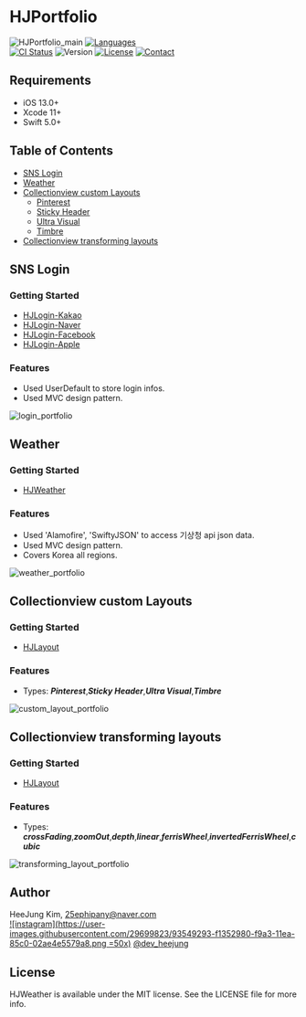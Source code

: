 # HJPortfolio

![HJPortfolio_main](https://user-images.githubusercontent.com/29699823/93548755-db733480-f9a2-11ea-91fb-4650038be9da.png)
[![Languages](https://img.shields.io/badge/language-swift%205.0%20-FF69B4.svg?style=plastic)](#) <br/> 
[![CI Status](https://img.shields.io/travis/HJKim95/HJPortfolio.svg?style=flat)](https://travis-ci.org/HJKim95/HJPortfolio)
![Version](https://img.shields.io/github/v/tag/HJKim95/HJPortfolio?color=red&label=version)
[![License](https://img.shields.io/badge/License-MIT-yellow.svg)](https://github.com/HJKim95/HJPortfolio/blob/master/LICENSE)
[![Contact](https://img.shields.io/badge/contact-Instagram-%23c73f8d)](https://www.instagram.com/dev_heejung/)

## Requirements
* iOS 13.0+ 
* Xcode 11+
* Swift 5.0+

## Table of Contents
- [SNS Login](#sns_login)
- [Weather](#weather)
- [Collectionview custom Layouts](#custom_layouts)
    - [Pinterest](#custom_layouts)
    - [Sticky Header](#custom_layouts)
    - [Ultra Visual](#custom_layouts)
    - [Timbre](#custom_layouts)
- [Collectionview transforming layouts](#transforming_layouts)

## SNS Login <a id='sns_login'></a>
### Getting Started
- [HJLogin-Kakao](https://github.com/HJKim95/HJLogin-Kakao)
- [HJLogin-Naver](https://github.com/HJKim95/HJLogin-Naver)
- [HJLogin-Facebook](https://github.com/HJKim95/HJLogin-Facebook)
- [HJLogin-Apple](https://github.com/HJKim95/HJLogin-Apple)

### Features
- Used UserDefault to store login infos.
- Used MVC design pattern.

![login_portfolio](https://user-images.githubusercontent.com/29699823/93413187-a818a300-f8d9-11ea-8598-081723da9e52.gif)



## Weather <a id='weather'></a>
### Getting Started
- [HJWeather](https://github.com/HJKim95/HJWeather)

### Features
- Used 'Alamofire', 'SwiftyJSON' to access 기상청 api json data.
- Used MVC design pattern.
- Covers Korea all regions.

![weather_portfolio](https://user-images.githubusercontent.com/29699823/93420983-26ca0c00-f8eb-11ea-8d46-5c3656a310b5.gif)


## Collectionview custom Layouts <a id='custom_layouts'></a>
### Getting Started
- [HJLayout](https://github.com/HJKim95/HJLayout)

### Features
- Types: ***Pinterest***,***Sticky Header***,***Ultra Visual***,***Timbre***


![custom_layout_portfolio](https://user-images.githubusercontent.com/29699823/93434058-9b5c7500-f902-11ea-9db7-e5fbb060b6d3.gif)

## Collectionview transforming layouts <a id='transforming_layouts'></a>
### Getting Started
- [HJLayout](https://github.com/HJKim95/HJLayout)

### Features
- Types: ***crossFading***,***zoomOut***,***depth***,***linear***,***ferrisWheel***,***invertedFerrisWheel***,***cubic***

![transforming_layout_portfolio](https://user-images.githubusercontent.com/29699823/93434960-be3b5900-f903-11ea-8672-5d5b4e753fd8.gif)



## Author

HeeJung Kim, 25ephipany@naver.com<br/> 
[![instagram](https://user-images.githubusercontent.com/29699823/93549293-f1352980-f9a3-11ea-85c0-02ae4e5579a8.png =50x)](https://www.instagram.com/dev_heejung/) [@dev_heejung](https://www.instagram.com/dev_heejung/)

## License

HJWeather is available under the MIT license. See the LICENSE file for more info.
